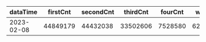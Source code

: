|dataTime|firstCnt|secondCnt|thirdCnt|fourCnt|winCnt|vrate|wrate|
|-|-|-|-|-|-|-|-|
|2023-02-08|44849179|44432038|33502606|7528580|6242265|88.7%|13.2%|
